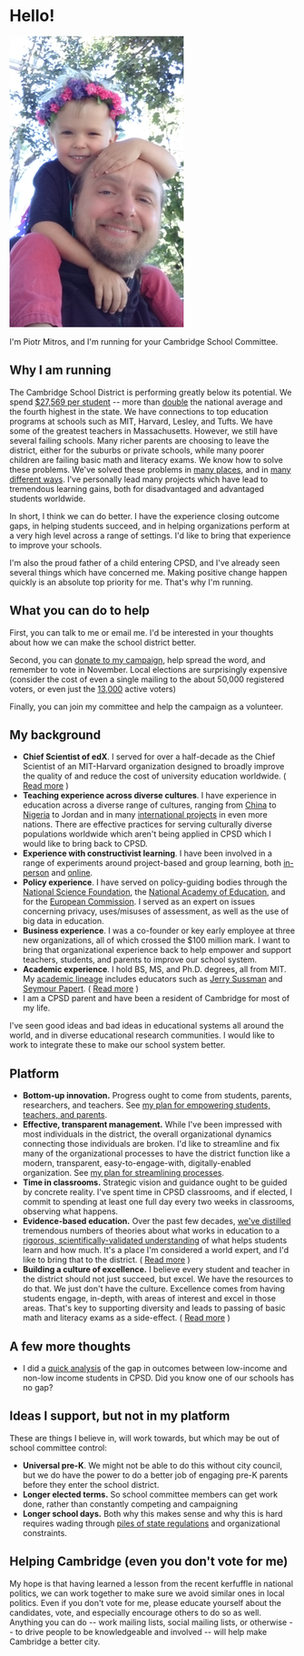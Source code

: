 Hello!
======

![Piotr Mitros with Son](pmitros.png)

I'm Piotr Mitros, and I'm running for your Cambridge School Committee.

Why I am running
--------------------

The Cambridge School District is performing greatly below its
potential. We spend [$27,569 per
student](http://profiles.doe.mass.edu/state_report/ppx.aspx) -- more
than [double](https://nces.ed.gov/fastfacts/display.asp?id=66) the
national average and the fourth highest in the state. We have
connections to top education programs at schools such as MIT,
Harvard, Lesley, and Tufts. We have some of the greatest
teachers in Massachusetts. However, we still have several
failing schools. Many richer parents are choosing to leave the
district, either for the suburbs or private schools, while many poorer
children are failing basic math and literacy exams. We know how to
solve these problems. We've solved these problems in [many
places](https://khanacademy.zendesk.com/hc/en-us/articles/202260264-Is-Khan-Academy-effective-How-is-it-different-than-other-resources-available-),
and in [many different
ways](https://www.nytimes.com/2016/11/06/opinion/sunday/schools-that-work.html). I've
personally lead many projects which have lead to tremendous learning
gains, both for disadvantaged and advantaged students worldwide.

In short, I think we can do better. I have the experience closing
outcome gaps, in helping students succeed, and in helping
organizations perform at a very high level across a range of
settings. I'd like to bring that experience to improve your schools.

I'm also the proud father of a child entering CPSD, and I've already
seen several things which have concerned me. Making positive change
happen quickly is an absolute top priority for me. That's why I'm
running.

What you can do to help
---------------

First, you can talk to me or email me. I'd be interested in your
thoughts about how we can make the school district better.

Second, you can [donate to my
campaign](https://secure.actblue.com/donate/mitros), help spread the
word, and remember to vote in November. Local elections are
surprisingly expensive (consider the cost of even a single mailing to
the about 50,000 registered voters, or even just the
[13,000](https://www.cctvcambridge.org/node/29005) active voters)

Finally, you can join my committee and help the campaign as a volunteer.

My background
-----------------------

* **Chief Scientist of edX**. I served for over a half-decade as the
    Chief Scientist of an MIT-Harvard organization designed to broadly
    improve the quality of and reduce the cost of university education
    worldwide. ( [Read more](edx) )
* **Teaching experience across diverse cultures**. I have experience
    in education across a diverse range of cultures, ranging from
    [China](http://web.mit.edu/mit-ceti/www/reports/past.htm) to
    [Nigeria](http://mitros.org/p/carnegie_reporter.pdf) to Jordan
    and in many [international
    projects](http://mitros.org/p/#cultures) in even more
    nations. There are effective practices for serving culturally
    diverse populations worldwide which aren't being applied in
    CPSD which I would like to bring back to CPSD.
* **Experience with constructivist learning**. I have been involved in
    a range of experiments around project-based and group learning,
    both
    [in-person](http://tll.mit.edu/sites/default/files/library/files/EvalRept6002ex-Spring03.pdf)
    and
    [online](http://davecormier.com/edblog/2014/02/17/building-an-introductory-physics-course-cmooc-meets-xmooc/).
* **Policy experience**. I have served on policy-guiding bodies
    through the [National Science
    Foundation](http://cra.org/wp-content/uploads/2015/10/CRAEducationReport2015.pdf),
    the [National Academy of
    Education](https://naeducation.org/workshop-on-big-data-in-education-balancing-research-needs-and-student-privacy/),
    and for the [European
    Commission](https://publications.europa.eu/en/publication-detail/-/publication/94cb5fc8-473e-11e7-aea8-01aa75ed71a1/language-en/format-PDF/source-31396079). I
    served as an expert on issues concerning privacy, uses/misuses of assessment, as
    well as the use of big data in education.
* **Business experience**. I was a co-founder or key early employee at
    three new organizations, all of which crossed the $100 million
    mark. I want to bring that organizational experience back to help
    empower and support teachers, students, and parents to improve our
    school system.
* **Academic experience**. I hold BS, MS, and Ph.D. degrees, all from
    MIT. My [academic lineage](http://mitros.org/p/#geneaology)
    includes educators such as [Jerry
    Sussman](https://en.wikipedia.org/wiki/Gerald_Jay_Sussman) and
    [Seymour Papert](https://en.wikipedia.org/wiki/Seymour_Papert). ( [Read more](academic.md) )
* I am a CPSD parent and have been a resident of Cambridge for most
    of my life.

I've seen good ideas and bad ideas in educational systems all around
the world, and in diverse educational research communities. I would
like to work to integrate these to make our school system better.

Platform
-----------------

* **Bottom-up innovation.** Progress ought to come from students,
    parents, researchers, and teachers. See [my plan for empowering
    students, teachers, and parents](empowerment.md).
* **Effective, transparent management.** While I've been impressed
    with most individuals in the district, the overall organizational
    dynamics connecting those individuals are broken. I'd like to
    streamline and fix many of the organizational processes to have
    the district function like a modern, transparent,
    easy-to-engage-with, digitally-enabled organization. See [my plan
    for streamlining processes](streamline.md).
* **Time in classrooms.** Strategic vision and guidance ought to be
    guided by concrete reality. I've spent time in CPSD classrooms,
    and if elected, I commit to spending at least one full day every
    two weeks in classrooms, observing what happens.    
* **Evidence-based education.** Over the past few decades, [we've
    distilled](https://www.nap.edu/catalog/9853/how-people-learn-brain-mind-experience-and-school-expanded-edition)
    tremendous numbers of theories about what works in education to a
    [rigorous, scientifically-validated
    understanding](https://visible-learning.org/2016/04/hattie-ranking-backup-of-138-effects/)
    of what helps students learn and how much. It's a place I'm considered a world expert,
    and I'd like to bring that to the district. ( [Read more](evidence) )
* **Building a culture of excellence.** I believe every student and
    teacher in the district should not just succeed, but excel. We
    have the resources to do that. We just don't have the
    culture. Excellence comes from having students engage, in-depth,
    with areas of interest and excel in those areas. That's key to
    supporting diversity and leads to passing of basic math and
    literacy exams as a side-effect. ( [Read more](excellence) )

A few more thoughts
-----------------

* I did a [quick analysis](gap) of the gap in outcomes between
  low-income and non-low income students in CPSD. Did you know one of
  our schools has no gap?

Ideas I support, but not in my platform
-----------------

These are things I believe in, will work towards, but which may be out
of school committee control:

* **Universal pre-K**. We might not be able to do this without city
    council, but we do have the power to do a better job of engaging
    pre-K parents before they enter the school district.
* **Longer elected terms.** So school committee members can get work
    done, rather than constantly competing and campaigning
* **Longer school days.** Both why this makes sense and why this is
    hard requires wading through [piles of state
    regulations](schoolday) and organizational constraints.

Helping Cambridge (even you don't vote for me)
-----------------

My hope is that having learned a lesson from the recent kerfuffle in
national politics, we can work together to make sure we avoid similar
ones in local politics. Even if you don't vote for me, please educate
yourself about the candidates, vote, and especially encourage others
to do so as well. Anything you can do -- work mailing lists, social
mailing lists, or otherwise -- to drive people to be knowledgeable and
involved -- will help make Cambridge a better city.